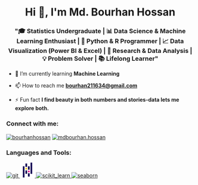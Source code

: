 <h1 align="center">Hi 👋, I'm Md. Bourhan Hossan</h1>
<h3 align="center">"🎓 Statistics Undergraduate | 📊 Data Science & Machine Learning Enthusiast | 🐍 Python & R Programmer | 📈 Data Visualization (Power BI & Excel) | 📂 Research & Data Analysis | 💡 Problem Solver | 📚 Lifelong Learner"</h3>

- 🌱 I’m currently learning **Machine Learning**

- 📫 How to reach me **bourhan211634@gmail.com**

- ⚡ Fun fact **I find beauty in both numbers and stories-data lets me explore both.**

<h3 align="left">Connect with me:</h3>
<p align="left">
<a href="https://linkedin.com/in/bourhanhossan" target="blank"><img align="center" src="https://raw.githubusercontent.com/rahuldkjain/github-profile-readme-generator/master/src/images/icons/Social/linked-in-alt.svg" alt="bourhanhossan" height="30" width="40" /></a>
<a href="https://fb.com/mdbourhan.hossan" target="blank"><img align="center" src="https://raw.githubusercontent.com/rahuldkjain/github-profile-readme-generator/master/src/images/icons/Social/facebook.svg" alt="mdbourhan.hossan" height="30" width="40" /></a>
</p>

<h3 align="left">Languages and Tools:</h3>
<p align="left"> <a href="https://git-scm.com/" target="_blank" rel="noreferrer"> <img src="https://www.vectorlogo.zone/logos/git-scm/git-scm-icon.svg" alt="git" width="40" height="40"/> </a> <a href="https://pandas.pydata.org/" target="_blank" rel="noreferrer"> <img src="https://raw.githubusercontent.com/devicons/devicon/2ae2a900d2f041da66e950e4d48052658d850630/icons/pandas/pandas-original.svg" alt="pandas" width="40" height="40"/> </a> <a href="https://scikit-learn.org/" target="_blank" rel="noreferrer"> <img src="https://upload.wikimedia.org/wikipedia/commons/0/05/Scikit_learn_logo_small.svg" alt="scikit_learn" width="40" height="40"/> </a> <a href="https://seaborn.pydata.org/" target="_blank" rel="noreferrer"> <img src="https://seaborn.pydata.org/_images/logo-mark-lightbg.svg" alt="seaborn" width="40" height="40"/> </a> </p>

